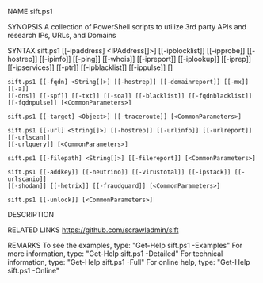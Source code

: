 NAME
    sift.ps1

SYNOPSIS
    A collection of PowerShell scripts to utilize 3rd party APIs and research IPs, URLs, and Domains


SYNTAX
    sift.ps1 [[-ipaddress] <IPAddress[]>] [[-ipblocklist]] [[-ipprobe]] [[-hostrep]]
    [[-ipinfo]] [[-ping]] [[-whois]] [[-ipreport]] [[-iplookup]] [[-iprep]] [[-ipservices]] [[-ptr]] [[-ipblacklist]]
    [[-ippulse]] [<CommonParameters>]

    sift.ps1 [[-fqdn] <String[]>] [[-hostrep]] [[-domainreport]] [[-mx]] [[-a]]
    [[-dns]] [[-spf]] [[-txt]] [[-soa]] [[-blacklist]] [[-fqdnblacklist]] [[-fqdnpulse]] [<CommonParameters>]

    sift.ps1 [[-target] <Object>] [[-traceroute]] [<CommonParameters>]

    sift.ps1 [[-url] <String[]>] [[-hostrep]] [[-urlinfo]] [[-urlreport]] [[-urlscan]]
    [[-urlquery]] [<CommonParameters>]

    sift.ps1 [[-filepath] <String[]>] [[-filereport]] [<CommonParameters>]

    sift.ps1 [[-addkey]] [[-neutrino]] [[-virustotal]] [[-ipstack]] [[-urlscanio]]
    [[-shodan]] [[-hetrix]] [[-fraudguard]] [<CommonParameters>]

    sift.ps1 [[-unlock]] [<CommonParameters>]


DESCRIPTION


RELATED LINKS
    https://github.com/scrawladmin/sift

REMARKS
    To see the examples, type: "Get-Help sift.ps1 -Examples"
    For more information, type: "Get-Help sift.ps1 -Detailed"
    For technical information, type: "Get-Help sift.ps1 -Full"
    For online help, type: "Get-Help sift.ps1 -Online"




